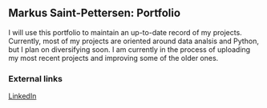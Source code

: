 ## Markus Saint-Pettersen: Portfolio
I will use this portfolio to maintain an up-to-date record of my projects. Currently, most of my projects are oriented around data analsis and Python, but I plan on diversifying soon. I am currently in the process of uploading my most recent projects and improving some of the older ones.
### External links
[LinkedIn](https://www.linkedin.com/in/m-saint-pettersen/)
